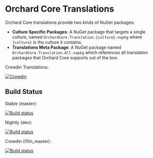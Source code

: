 # Orchard Core Translations

Orchard Core translations provide two kinds of NuGet packages:

- __Culture Specific Packages__: A NuGet package that targets a single culture, named `OrchardCore.Translation.{culture}.nupkg` where `{culture}` is the culture it contains.
- __Translations Meta Package__: A NuGet package named `OrchardCore.Translation.All.nupkg` which references all translation packages that Orchard Core supports out of the box.

Crowdin Translations: 

[![Crowdin](https://d322cqt584bo4o.cloudfront.net/orchard-core/localized.svg)](https://crowdin.com/project/orchard-core)

## Build Status

Stable (master): 

[![Build status](https://img.shields.io/appveyor/ci/SebastienRos/orchardcore-translations/master.svg?label=appveyor&style=flat-square)](https://ci.appveyor.com/project/SebastienRos/orchardcore-translations/branch/master)

Nightly (dev): 

[![Build status](https://img.shields.io/appveyor/ci/SebastienRos/orchardcore-translations/dev.svg?label=appveyor&style=flat-square)](https://ci.appveyor.com/project/SebastienRos/orchardcore-translations/branch/dev)

Crowdin (l10n_master): 

[![Build status](https://img.shields.io/appveyor/ci/SebastienRos/orchardcore-translations/l10n_master.svg?label=appveyor&style=flat-square)](https://ci.appveyor.com/project/SebastienRos/orchardcore-translations/branch/l10n_master)
